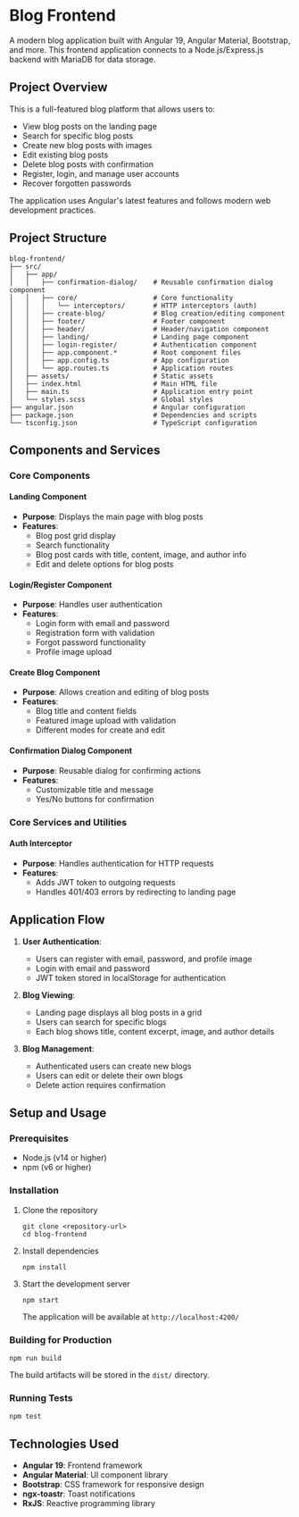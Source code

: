 # Blog Frontend

A modern blog application built with Angular 19, Angular Material, Bootstrap, and more. This frontend application connects to a Node.js/Express.js backend with MariaDB for data storage.

## Project Overview

This is a full-featured blog platform that allows users to:
- View blog posts on the landing page
- Search for specific blog posts
- Create new blog posts with images
- Edit existing blog posts
- Delete blog posts with confirmation
- Register, login, and manage user accounts
- Recover forgotten passwords

The application uses Angular's latest features and follows modern web development practices.

## Project Structure

```
blog-frontend/
├── src/
│   ├── app/
│   │   ├── confirmation-dialog/    # Reusable confirmation dialog component
│   │   ├── core/                   # Core functionality
│   │   │   └── interceptors/       # HTTP interceptors (auth)
│   │   ├── create-blog/            # Blog creation/editing component
│   │   ├── footer/                 # Footer component
│   │   ├── header/                 # Header/navigation component
│   │   ├── landing/                # Landing page component
│   │   ├── login-register/         # Authentication component
│   │   ├── app.component.*         # Root component files
│   │   ├── app.config.ts           # App configuration
│   │   └── app.routes.ts           # Application routes
│   ├── assets/                     # Static assets
│   ├── index.html                  # Main HTML file
│   ├── main.ts                     # Application entry point
│   └── styles.scss                 # Global styles
├── angular.json                    # Angular configuration
├── package.json                    # Dependencies and scripts
└── tsconfig.json                   # TypeScript configuration
```

## Components and Services

### Core Components

#### Landing Component
- **Purpose**: Displays the main page with blog posts
- **Features**:
  - Blog post grid display
  - Search functionality
  - Blog post cards with title, content, image, and author info
  - Edit and delete options for blog posts

#### Login/Register Component
- **Purpose**: Handles user authentication
- **Features**:
  - Login form with email and password
  - Registration form with validation
  - Forgot password functionality
  - Profile image upload

#### Create Blog Component
- **Purpose**: Allows creation and editing of blog posts
- **Features**:
  - Blog title and content fields
  - Featured image upload with validation
  - Different modes for create and edit

#### Confirmation Dialog Component
- **Purpose**: Reusable dialog for confirming actions
- **Features**:
  - Customizable title and message
  - Yes/No buttons for confirmation

### Core Services and Utilities

#### Auth Interceptor
- **Purpose**: Handles authentication for HTTP requests
- **Features**:
  - Adds JWT token to outgoing requests
  - Handles 401/403 errors by redirecting to landing page

## Application Flow

1. **User Authentication**:
   - Users can register with email, password, and profile image
   - Login with email and password
   - JWT token stored in localStorage for authentication

2. **Blog Viewing**:
   - Landing page displays all blog posts in a grid
   - Users can search for specific blogs
   - Each blog shows title, content excerpt, image, and author details

3. **Blog Management**:
   - Authenticated users can create new blogs
   - Users can edit or delete their own blogs
   - Delete action requires confirmation

## Setup and Usage

### Prerequisites
- Node.js (v14 or higher)
- npm (v6 or higher)

### Installation
1. Clone the repository
   ```
   git clone <repository-url>
   cd blog-frontend
   ```

2. Install dependencies
   ```
   npm install
   ```

3. Start the development server
   ```
   npm start
   ```
   The application will be available at `http://localhost:4200/`

### Building for Production
```
npm run build
```
The build artifacts will be stored in the `dist/` directory.

### Running Tests
```
npm test
```

## Technologies Used

- **Angular 19**: Frontend framework
- **Angular Material**: UI component library
- **Bootstrap**: CSS framework for responsive design
- **ngx-toastr**: Toast notifications
- **RxJS**: Reactive programming library
